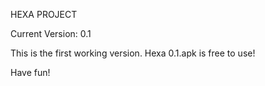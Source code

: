 HEXA PROJECT

Current Version: 0.1

This is the first working version.
Hexa 0.1.apk is free to use!

Have fun!